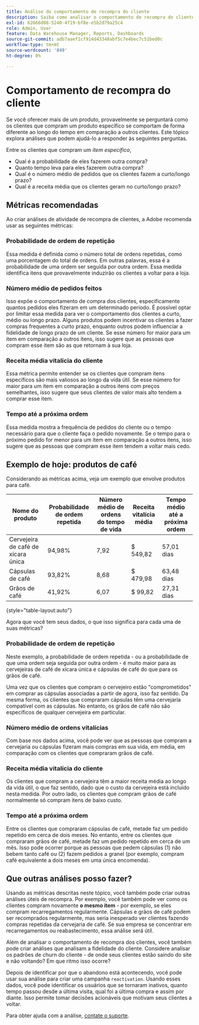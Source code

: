 ```yaml
---
title: Análise do comportamento de recompra do cliente
description: Saiba como analisar o comportamento de recompra do cliente.
exl-id: 62666d08-5240-4f19-bf8e-e5b2d79a25c4
role: Admin, User
feature: Data Warehouse Manager, Reports, Dashboards
source-git-commit: adb7aaef1cf914d43348abf5c7e4bec7c51bed0c
workflow-type: tm+mt
source-wordcount: '849'
ht-degree: 0%

---
```


# Comportamento de recompra do cliente

Se você oferecer mais de um produto, provavelmente se perguntará como os clientes que compram um produto específico se comportam de forma diferente ao longo do tempo em comparação a outros clientes. Este tópico explora análises que podem ajudá-lo a responder às seguintes perguntas.

Entre os clientes que compram um *item específico*,

* Qual é a probabilidade de eles fazerem outra compra?
* Quanto tempo leva para eles fazerem outra compra?
* Qual é o número médio de pedidos que os clientes fazem a curto/longo prazo?
* Qual é a receita média que os clientes geram no curto/longo prazo?

## Métricas recomendadas

Ao criar análises de atividade de recompra de clientes, a Adobe recomenda usar as seguintes métricas:

### Probabilidade de ordem de repetição

Essa medida é definida como o número total de ordens repetidas, como uma porcentagem do total de ordens. Em outras palavras, essa é a probabilidade de uma ordem ser seguida por outra ordem. Essa medida identifica itens que provavelmente induzirão os clientes a voltar para a loja.

### Número médio de pedidos feitos

Isso expõe o comportamento de compra dos clientes, especificamente quantos pedidos eles fizeram em um determinado período. É possível optar por limitar essa medida para ver o comportamento dos clientes a curto, médio ou longo prazo. Alguns produtos podem incentivar os clientes a fazer compras frequentes a curto prazo, enquanto outros podem influenciar a fidelidade de longo prazo de um cliente. Se esse número for maior para um item em comparação a outros itens, isso sugere que as pessoas que compram esse item são as que retornam à sua loja.

### Receita média vitalícia do cliente

Essa métrica permite entender se os clientes que compram itens específicos são mais valiosos ao longo da vida útil. Se esse número for maior para um item em comparação a outros itens com preços semelhantes, isso sugere que seus clientes de valor mais alto tendem a comprar esse item.

### Tempo até a próxima ordem

Essa medida mostra a frequência de pedidos do cliente ou o tempo necessário para que o cliente faça o pedido novamente. Se o tempo para o próximo pedido for menor para um item em comparação a outros itens, isso sugere que as pessoas que compram esse item tendem a voltar mais cedo.

## Exemplo de hoje: produtos de café

Considerando as métricas acima, veja um exemplo que envolve produtos para café.

| **Nome do produto** | **Probabilidade de ordem repetida** | **Número médio de ordens do tempo de vida** | **Receita vitalícia média** | **Tempo médio até a próxima ordem** |
|-----|-----|-----|-----|-----|
| Cervejeira de café de xícara única | 94,98% | 7,92 | $ 549,82 | 57,01 dias |
| Cápsulas de café | 93,82% | 8,68 | $ 479,98 | 63,48 dias |
| Grãos de café | 41,92% | 6,07 | $ 99,82 | 27,31 dias |

{style="table-layout:auto"}

Agora que você tem seus dados, o que isso significa para cada uma de suas métricas?

### Probabilidade de ordem de repetição

Neste exemplo, a probabilidade de ordem repetida - ou a probabilidade de que uma ordem seja seguida por outra ordem - é muito maior para as cervejeiras de café de xícara única e cápsulas de café do que para os grãos de café.

Uma vez que os clientes que compram o cervejeiro estão &quot;comprometidos&quot; em comprar as cápsulas associadas a partir de agora, isso faz sentido. Da mesma forma, os clientes que compraram cápsulas têm uma cervejaria compatível com as cápsulas. No entanto, os grãos de café não são específicos de qualquer cervejeira em particular.

### Número médio de ordens vitalícias

Com base nos dados acima, você pode ver que as pessoas que compram a cervejaria ou cápsulas fizeram mais compras em sua vida, em média, em comparação com os clientes que compraram grãos de café.

### Receita média vitalícia do cliente

Os clientes que compram a cervejeira têm a maior receita média ao longo da vida útil, o que faz sentido, dado que o custo da cervejeira está incluído nesta medida. Por outro lado, os clientes que compram grãos de café normalmente só compram itens de baixo custo.

### Tempo até a próxima ordem

Entre os clientes que compraram cápsulas de café, metade faz um pedido repetido em cerca de dois meses. No entanto, entre os clientes que compraram grãos de café, metade faz um pedido repetido em cerca de um mês. Isso pode ocorrer porque as pessoas que pedem cápsulas (1) não bebem tanto café ou (2) fazem pedidos a granel (por exemplo, compram café equivalente a dois meses em uma única encomenda).

## Que outras análises posso fazer?

Usando as métricas descritas neste tópico, você também pode criar outras análises úteis de recompra. Por exemplo, você também pode ver como os clientes compram novamente **o mesmo item** - por exemplo, se eles compram recarregamentos regularmente. Cápsulas e grãos de café podem ser recomprados regularmente, mas seria inesperado ver clientes fazendo compras repetidas da cervejaria de café. Se sua empresa se concentrar em recarregamentos ou reabastecimento, essa análise será útil.

Além de analisar o comportamento de recompra dos clientes, você também pode criar análises que analisam a fidelidade do cliente. Considere analisar os padrões de churn do cliente - de onde seus clientes estão saindo do site e não voltando? Em que ritmo isso ocorre?

Depois de identificar por que o abandono está acontecendo, você pode usar sua análise para criar uma campanha `reactivation`. Usando esses dados, você pode identificar os usuários que se tornaram inativos, quanto tempo passou desde a última visita, qual foi a última compra e assim por diante. Isso permite tomar decisões acionáveis que motivam seus clientes a voltar.

Para obter ajuda com a análise, [contate o suporte](https://experienceleague.adobe.com/docs/commerce-knowledge-base/kb/troubleshooting/miscellaneous/mbi-service-policies.html).
